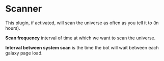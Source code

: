 # Scanner

This plugin, if activated, will scan the universe as often as you tell it to (in hours).

**Scan frequency** interval of time at which we want to scan the universe.

**Interval between system scan** is the time the bot will wait between each galaxy page load.